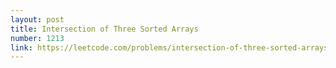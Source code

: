 ```yaml
---
layout: post
title: Intersection of Three Sorted Arrays
number: 1213
link: https://leetcode.com/problems/intersection-of-three-sorted-arrays
---
```

